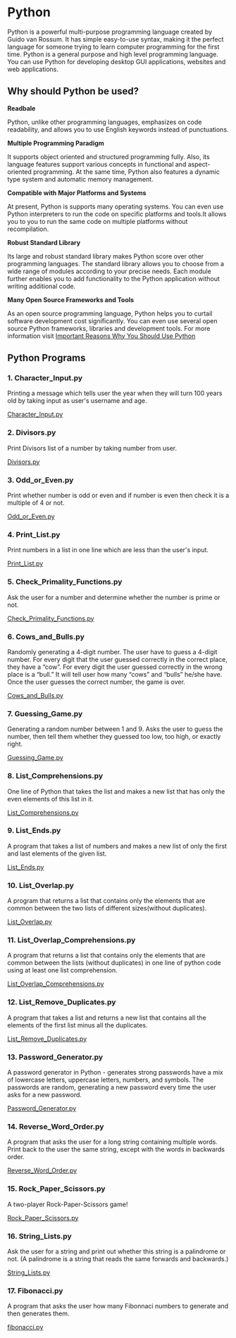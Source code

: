 # **Python**
Python is a powerful multi-purpose programming language created by Guido van Rossum. It has simple easy-to-use syntax, making it the perfect language for someone trying to learn computer programming for the first time.
Python is a general purpose and high level programming language. You can use Python for developing desktop GUI applications, websites and web applications.

## **Why should Python be used?**
**Readbale**

Python, unlike other programming languages, emphasizes on code readability, and allows you to use English keywords instead of punctuations.

**Multiple Programming Paradigm**

It supports object oriented and structured programming fully. Also, its language features support various concepts in functional and aspect-oriented programming. At the same time, Python also features a dynamic type system and automatic memory management.

**Compatible with Major Platforms and Systems**

At present, Python is supports many operating systems. You can even use Python interpreters to run the code on specific platforms and tools.It allows you to you to run the same code on multiple platforms without recompilation.

**Robust Standard Library**

Its large and robust standard library makes Python score over other programming languages. The standard library allows you to choose from a wide range of modules according to your precise needs. Each module further enables you to add functionality to the Python application without writing additional code. 

**Many Open Source Frameworks and Tools**

As an open source programming language, Python helps you to curtail software development cost significantly. You can even use several open source Python frameworks, libraries and development tools.
   For more information visit [Important Reasons Why You Should Use Python](https://medium.com/@mindfiresolutions.usa/python-7-important-reasons-why-you-should-use-python-5801a98a0d0b)
## **Python Programs**
### 1. Character_Input.py
   Printing a message which tells user the year when they will turn 100 years old by taking input as user's username and age.
   
   [Character_Input.py](https://github.com/Aakanksha-Mane/Python/blob/master/Character_Input.py)
### 2. Divisors.py
   Print Divisors list of a number by taking number from user.
   
   [Divisors.py](https://github.com/Aakanksha-Mane/Python/blob/master/Divisors.py)
### 3. Odd_or_Even.py
   Print whether number is odd or even and if number is even then check it is a multiple of 4 or not.
   
   [Odd_or_Even.py](https://github.com/Aakanksha-Mane/Python/blob/master/Odd_or_Even.py)
### 4. Print_List.py
   Print numbers in a list in one line which are less than the user's input.
  
  [Print_List.py](https://github.com/Aakanksha-Mane/Python/blob/master/Print_List.py)
### 5. Check_Primality_Functions.py
   Ask the user for a number and determine whether the number is prime or not.
  
  [Check_Primality_Functions.py](https://github.com/Aakanksha-Mane/Python/blob/master/Check_Primality_Functions.py)
### 6. Cows_and_Bulls.py
   Randomly generating a 4-digit number. The user have to guess a 4-digit number. For every digit that the user guessed correctly in the correct place, they have a “cow”. For every digit the user guessed correctly in the wrong place is a “bull.” It will tell user how many “cows” and “bulls” he/she have. Once the user guesses the correct number, the game is over. 

  [Cows_and_Bulls.py](https://github.com/Aakanksha-Mane/Python/blob/master/Cows_and_Bulls.py)
### 7. Guessing_Game.py
   Generating a random number between 1 and 9. Asks the user to guess the number, then tell them whether they guessed too low, too high, or exactly right.
  
  [Guessing_Game.py](https://github.com/Aakanksha-Mane/Python/blob/master/Guessing_Game.py)
### 8. List_Comprehensions.py
   One line of Python that takes the list and makes a new list that has only the even elements of this list in it.
  
  [List_Comprehensions.py](https://github.com/Aakanksha-Mane/Python/blob/master/List_Comprehensions.py)
### 9. List_Ends.py
   A program that takes a list of numbers and makes a new list of only the first and last elements of the given list. 
  
  [List_Ends.py](https://github.com/Aakanksha-Mane/Python/blob/master/List_Ends.py)
### 10. List_Overlap.py
   A program that returns a list that contains only the elements that are common between the two lists of different sizes(without duplicates). 

  [List_Overlap.py](https://github.com/Aakanksha-Mane/Python/blob/master/List_Overlap.py)
### 11. List_Overlap_Comprehensions.py
   A program that returns a list that contains only the elements that are common between the lists (without duplicates) in one line of python code using at least one list comprehension. 

  [List_Overlap_Comprehensions.py](https://github.com/Aakanksha-Mane/Python/blob/master/List_Overlap_Comprehensions.py)
### 12. List_Remove_Duplicates.py
   A program that takes a list and returns a new list that contains all the elements of the first list minus all the duplicates.

  [List_Remove_Duplicates.py](https://github.com/Aakanksha-Mane/Python/blob/master/List_Remove_Duplicates.py)
### 13. Password_Generator.py
  A password generator in Python - generates strong passwords have a mix of lowercase letters, uppercase letters, numbers, and symbols. The passwords are random, generating a new password every time the user asks for a new password. 

  [Password_Generator.py](https://github.com/Aakanksha-Mane/Python/blob/master/Password_Generator.py)
### 14. Reverse_Word_Order.py
  A program that asks the user for a long string containing multiple words. Print back to the user the same string, except with the words in backwards order. 
  
  [Reverse_Word_Order.py](https://github.com/Aakanksha-Mane/Python/blob/master/Reverse_Word_Order.py)
### 15. Rock_Paper_Scissors.py
  A two-player Rock-Paper-Scissors game!
  
  [Rock_Paper_Scissors.py](https://github.com/Aakanksha-Mane/Python/blob/master/Rock_Paper_Scissors.py)
### 16. String_Lists.py
  Ask the user for a string and print out whether this string is a palindrome or not. (A palindrome is a string that reads the same forwards and backwards.)
  
  [String_Lists.py](https://github.com/Aakanksha-Mane/Python/blob/master/String_Lists.py)
### 17. Fibonacci.py
  A program that asks the user how many Fibonnaci numbers to generate and then generates them. 
  
  [fibonacci.py](https://github.com/Aakanksha-Mane/Python/blob/master/fibonacci.py)



